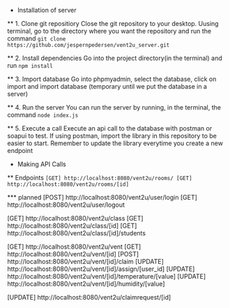 * Installation of server

** 1. Clone git repositiory
Close the git repository to your desktop. Uusing terminal, go to the directory
where you want the repository and run the command
`git clone https://github.com/jespernpedersen/vent2u_server.git`

** 2. Install dependencies
Go into the project directory(in the terminal) and run
`npm install`

** 3. Import database
Go into phpmyadmin, select the database, click on import and import database (temporary until we put
the database in a server)

** 4. Run the server
You can run the server by running, in the terminal, the command
`node index.js`

** 5. Execute a call
Execute an api call to the database with postman or soapui to test.
If using postman, import the library in this repository to be easier to start. Remember to update the library 
everytime you create a new endpoint


* Making API Calls

** Endpoints
`[GET] http://localhost:8080/vent2u/rooms/
[GET] http://localhost:8080/vent2u/rooms/[id]`

*** planned
[POST] http://localhost:8080/vent2u/user/login
[GET] http://localhost:8080/vent2u/user/logout

[GET] http://localhost:8080/vent2u/class
[GET] http://localhost:8080/vent2u/class/[id]
[GET] http://localhost:8080/vent2u/class/[id]/students

[GET] http://localhost:8080/vent2u/vent
[GET] http://localhost:8080/vent2u/vent/[id]
[POST] http://localhost:8080/vent2u/vent/[id]/claim
[UPDATE] http://localhost:8080/vent2u/vent/[id]/assign/[user_id]
[UPDATE] http://localhost:8080/vent2u/vent/[id]/temperature/[value]
[UPDATE] http://localhost:8080/vent2u/vent/[id]/humidity/[value]

[UPDATE] http://localhost:8080/vent2u/claimrequest/[id]
